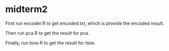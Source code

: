 # midterm2
First run encoder.R to get encoded.txt, which is provide the encoded result.

Then run pca.R to get the result for pca.

Finally, run tsne.R to get the result for tsne.
